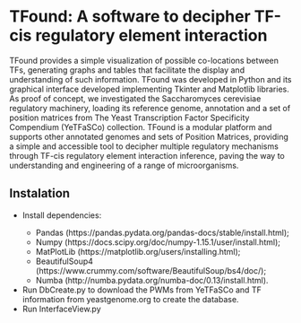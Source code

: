 # TFound: A software to decipher TF-cis regulatory element interaction
TFound provides a simple visualization of possible co-locations between TFs, generating graphs and tables that facilitate the display and understanding of such information. TFound was developed in Python and its graphical interface developed implementing Tkinter and Matplotlib libraries. As proof of concept, we investigated the Saccharomyces cerevisiae regulatory machinery, loading its reference genome, annotation and a set of position matrices from The Yeast Transcription Factor Specificity Compendium (YeTFaSCo) collection. TFound is a modular platform and supports other annotated genomes and sets of Position Matrices, providing a simple and accessible tool to decipher multiple regulatory mechanisms through TF-cis regulatory element interaction inference, paving the way to understanding and engineering of a range of microorganisms.

## Instalation
<ul>
  <li>Install dependencies:</li>
  <ul>
    <li>Pandas (https://pandas.pydata.org/pandas-docs/stable/install.html);</li>
    <li>Numpy (https://docs.scipy.org/doc/numpy-1.15.1/user/install.html);</li>
    <li>MatPlotLib (https://matplotlib.org/users/installing.html);</li>
    <li>BeautifulSoup4 (https://www.crummy.com/software/BeautifulSoup/bs4/doc/);</li>
    <li>Numba (http://numba.pydata.org/numba-doc/0.13/install.html).</li>
  </ul>
  <li>Run DbCreate.py to download the PWMs from YeTFaSCo and TF information from yeastgenome.org to create the database.</li>
  <li>Run InterfaceView.py</li>
</ul>

